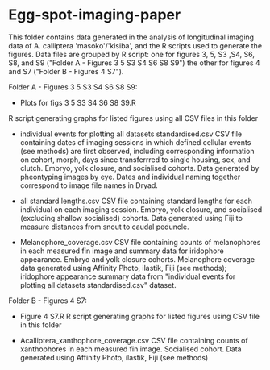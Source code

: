 # Egg-spot-imaging-paper

This folder contains data generated in the analysis of longitudinal imaging data of A. calliptera 'masoko'/'kisiba', and the R scripts used to generate the figures.
Data files are grouped by R script: one for figures 3, 5, S3 ,S4, S6, S8, and S9 ("Folder A - Figures 3 5 S3 S4 S6 S8 S9") the other for figures 4 and S7 ("Folder B - Figures 4 S7").


Folder A - Figures 3 5 S3 S4 S6 S8 S9:

 - Plots for figs 3 5 S3 S4 S6 S8 S9.R

R script generating graphs for listed figures using all CSV files in this folder
 
 - individual events for plotting all datasets standardised.csv
CSV file containing dates of imaging sessions in which defined cellular events (see methods) are first observed, including corresponding information on cohort, morph, days since transferrred to single housing, sex, and clutch. Embryo, yolk closure, and socialised cohorts. Data generated by pheontyping images by eye. Dates and individual naming together correspond to image file names in Dryad.
 
 - all standard lengths.csv
CSV file containing standard lengths for each individual on each imaging session. Embryo, yolk closure, and socialised (excluding shallow socialised) cohorts. Data generated using Fiji to measure distances from snout to caudal peduncle.
 
 - Melanophore_coverage.csv
CSV file containing counts of melanophores in each measured fin image and summary data for iridophore appearance. Embryo and yolk closure cohorts. Melanophore coverage data generated using Affinity Photo, ilastik, Fiji (see methods); iridophore appearance summary data from "individual events for plotting all datasets standardised.csv" dataset.
 
 
 
Folder B - Figures 4 S7:

- Figure 4 S7.R
R script generating graphs for listed figures using CSV file in this folder

- Acalliptera_xanthophore_coverage.csv
CSV file containing counts of xanthophores in each measured fin image. Socialised cohort. Data generated using Affinity Photo, ilastik, Fiji (see methods)



